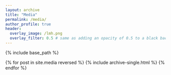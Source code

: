 ```yaml
---
layout: archive
title: "Media"
permalink: /media/
author_profile: true
header:
  overlay_image: /lmh.png
  overlay_filter: 0.5 # same as adding an opacity of 0.5 to a black background
---
```


{% include base_path %}

{% for post in site.media reversed %} {% include archive-single.html %} {% endfor %}

